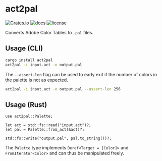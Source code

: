# act2pal

[![Crates.io](https://img.shields.io/crates/v/act2pal)](https://crates.io/crates/act2pal)
[![docs](https://docs.rs/act2pal/badge.svg)](https://docs.rs/act2pal)
[![license](https://img.shields.io/badge/license-MIT-blue.svg)](https://github.com/tipsypastels/act2pal/blob/main/LICENSE)

Converts Adobe Color Tables to `.pal` files.

## Usage (CLI)

```bash
cargo install act2pal
act2pal -i input.act -o output.pal
```

The `--assert-len` flag can be used to early exit if the number of colors in the palette is not as expected.

```bash
act2pal -i input.act -o output.pal --assert-len 256
```

## Usage (Rust)

```rust,ignore
use act2pal::Palette;

let act = std::fs::read("input.act")?;
let pal = Palette::from_act(&act)?;

std::fs::write("output.pal", pal.to_string())?;
```

The `Palette` type implements `Deref<Target = [Color]>` and `FromIterator<Color>` and can thus be manipulated freely.